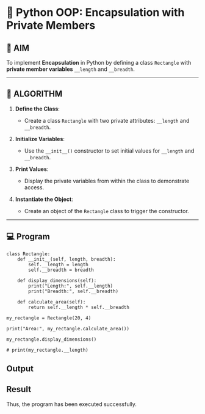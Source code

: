 # 🐍 Python OOP: Encapsulation with Private Members

## 🎯 AIM

To implement **Encapsulation** in Python by defining a class `Rectangle` with **private member variables** `__length` and `__breadth`.

---

## 🧠 ALGORITHM

1. **Define the Class**:
   - Create a class `Rectangle` with two private attributes: `__length` and `__breadth`.

2. **Initialize Variables**:
   - Use the `__init__()` constructor to set initial values for `__length` and `__breadth`.

3. **Print Values**:
   - Display the private variables from within the class to demonstrate access.

4. **Instantiate the Object**:
   - Create an object of the `Rectangle` class to trigger the constructor.

---

## 💻 Program
~~~
class Rectangle:
    def __init__(self, length, breadth):
        self.__length = length
        self.__breadth = breadth

    def display_dimensions(self):
        print("Length:", self.__length)
        print("Breadth:", self.__breadth)

    def calculate_area(self):
        return self.__length * self.__breadth

my_rectangle = Rectangle(20, 4)

print("Area:", my_rectangle.calculate_area())

my_rectangle.display_dimensions()

# print(my_rectangle.__length)
~~~
## Output

## Result
Thus, the program has been executed successfully.